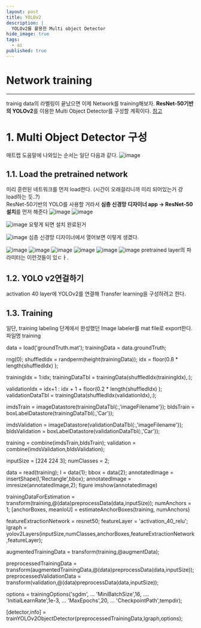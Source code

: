 ```yaml
---
layout: post
title: YOLOv2
description: |
  YOLOv2를 활용한 Multi object Detector
hide_image: true
tags:
  - ai
published: true
---
```



# Network training
* * *
trainig data의 라벨링이 끝났으면 이제 Network를 training해보자. **ResNet-50기반의 YOLOv2**를 이용한 Multi Object Detector를 구성할 계획이다.
[참고](https://kr.mathworks.com/help/vision/ug/create-yolo-v2-object-detection-network.html?searchHighlight=YOLO&s_tid=srchtitle)

# 1. Multi Object Detector 구성
매트랩 도움말에 나와있는 순서는 일단 다음과 같다.
![image](https://user-images.githubusercontent.com/69246778/130351314-b3cbe86b-d904-450e-9abd-0fa1e0a41ac4.png)

## 1.1. Load the pretrained network
미리 훈련된 네트워크를 먼저 load한다. (시간이 오래걸리니까 미리 되어있는거 걍 load하는 듯..?)   
ResNet-50기반의 YOLO를 사용할 거라서 **심층 신경망 디자이너 app -> ResNet-50설치**를 먼저 해준다
![image](https://user-images.githubusercontent.com/69246778/130351966-1f9f0a2b-e2d8-4c88-9482-6511d4a54959.png)
![image](https://user-images.githubusercontent.com/69246778/130352014-3b797bc0-6ce8-457d-9857-bf0e32ecfcbb.png)
   
![image](https://user-images.githubusercontent.com/69246778/130352170-b468d04b-04d2-439e-adba-25916f08ca76.png)
요렇게 되면 설치 완료된거   
   
![image](https://user-images.githubusercontent.com/69246778/130352345-eaa4ee07-2214-4d98-9583-8d681ad2712a.png)
심층 신경망 디자이너에서 열어보면 이렇게 생겼다.   
   
![image](https://user-images.githubusercontent.com/69246778/130352371-5ce2e639-5233-4806-a80a-58bc08ba973e.png)
![image](https://user-images.githubusercontent.com/69246778/130352380-b5ef61cc-aebd-4c8e-8d49-363da7a4eb30.png)
![image](https://user-images.githubusercontent.com/69246778/130352391-987eaa42-742c-4aad-ba3b-b8f455d8d25f.png)
![image](https://user-images.githubusercontent.com/69246778/130352396-85bb29a9-9b0e-495b-84ef-8aeeced8a741.png)
![image](https://user-images.githubusercontent.com/69246778/130352402-3565b617-0da2-4dbf-890f-8930ce470499.png)
![image](https://user-images.githubusercontent.com/69246778/130352408-cf9cb6e2-c6aa-4743-a896-831d64be8772.png)
pretrained layer의 파라미터는 이런것들이 있ㄷㅏ.

## 1.2. YOLO v2연걸하기
activation 40 layer에 YOLOv2를 연결해 Transfer learning을 구성하려고 한다.
 




## 1.3. Training
일단, training labeling 단계에서 완성했던 Image labeler를 mat file로 export한다. 파일명 training

data = load('groundTruth.mat');
trainingData = data.groundTruth;

rng(0);
shuffledIdx = randperm(height(trainingData));
idx = floor(0.8 * length(shuffledIdx) );

trainingIdx = 1:idx;
trainingDataTbl = trainingData(shuffledIdx(trainingIdx),:);

validationIdx = idx+1 : idx + 1 + floor(0.2 * length(shuffledIdx) );
validationDataTbl = trainingData(shuffledIdx(validationIdx),:);


imdsTrain = imageDatastore(trainingDataTbl{:,'imageFilename'});
bldsTrain = boxLabelDatastore(trainingDataTbl(:,'Car'));

imdsValidation = imageDatastore(validationDataTbl{:,'imageFilename'});
bldsValidation = boxLabelDatastore(validationDataTbl(:,'Car'));

training = combine(imdsTrain,bldsTrain);
validation = combine(imdsValidation,bldsValidation);

inputSize = [224 224 3];
numClasses = 2;

data = read(training);
I = data{1};
bbox = data{2};
annotatedImage = insertShape(I,'Rectangle',bbox);
annotatedImage = imresize(annotatedImage,2);
figure
imshow(annotatedImage)



trainingDataForEstimation = transform(training,@(data)preprocessData(data,inputSize));
numAnchors = 1;
[anchorBoxes, meanIoU] = estimateAnchorBoxes(training, numAnchors)

featureExtractionNetwork = resnet50;
featureLayer = 'activation_40_relu';
lgraph = yolov2Layers(inputSize,numClasses,anchorBoxes,featureExtractionNetwork,featureLayer);


augmentedTrainingData = transform(training,@augmentData);


preprocessedTrainingData = transform(augmentedTrainingData,@(data)preprocessData(data,inputSize));
preprocessedValidationData = transform(validation,@(data)preprocessData(data,inputSize));




options = trainingOptions('sgdm', ...
        'MiniBatchSize',16, ....
        'InitialLearnRate',1e-3, ...
        'MaxEpochs',20, ... 
        'CheckpointPath',tempdir);

[detector,info] = trainYOLOv2ObjectDetector(preprocessedTrainingData,lgraph,options);


          
